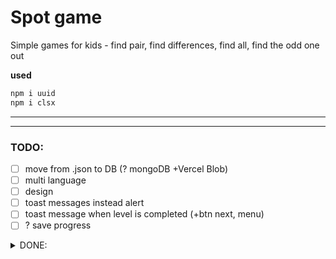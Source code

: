 # Spot game

Simple games for kids - find pair, find differences, find all, find the odd one out

**used**

```bash
npm i uuid
npm i clsx
```

---

---

### TODO:

- [ ] move from .json to DB (? mongoDB +Vercel Blob)
- [ ] multi language
- [ ] design
- [ ] toast messages instead alert
- [ ] toast message when level is completed (+btn next, menu)
- [ ] ? save progress

<details>
<summary>DONE:</summary>
- [x] circle or rectangular area
- [x] btn save level active only when changes have been done

</details>
